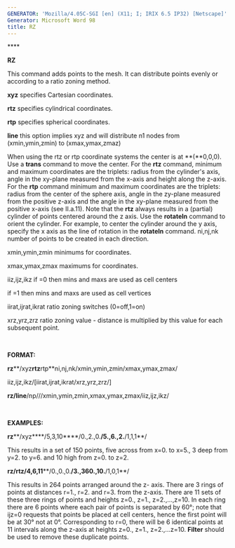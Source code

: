 ```yaml
---
GENERATOR: 'Mozilla/4.05C-SGI [en] (X11; I; IRIX 6.5 IP32) [Netscape]'
Generator: Microsoft Word 98
title: RZ
---
```


**** 

 **RZ**

  This command adds points to the mesh. It can distribute points
  evenly or according to a ratio zoning method.

  **xyz** specifies Cartesian coordinates.

  **rtz** specifies cylindrical coordinates.

  **rtp** specifies spherical coordinates.

  **line** this option implies xyz and will distribute n1 nodes from
  (xmin,ymin,zmin) to (xmax,ymax,zmaz)

  When using the rtz or rtp coordinate systems the center is at
  **(**0,0,0). Use a **trans** command to move the center. For the
  **rtz** command, minimum and maximum coordinates are the triplets:
  radius from the cylinder's axis, angle in the xy-plane measured from
  the x-axis and height along the z-axis. For the **rtp** command
  minimum and maximum coordinates are the triplets: radius from the
  center of the sphere axis, angle in the zy-plane measured from the
  positive z-axis and the angle in the xy-plane measured from the
  positive x-axis (see II.a.11). Note that the **rtz** always results
  in a (partial) cylinder of points centered around the z axis. Use
  the **rotateln** command to orient the cylinder. For example, to
  center the cylinder around the y axis, specify the x axis as the
  line of rotation in the **rotateln** command.
  ni,nj,nk number of points to be created in each direction.

  xmin,ymin,zmin minimums for coordinates.

  xmax,ymax,zmax maximums for coordinates.

  iiz,ijz,ikz if =0 then mins and maxs are used as cell centers

  if =1 then mins and maxs are used as cell vertices

  iirat,ijrat,ikrat ratio zoning switches (0=off,1=on)

  xrz,yrz,zrz ratio zoning value - distance is multiplied by this
  value for each subsequent point.

   

 **FORMAT:**

 **rz****/xyz****rtz****rtp**ni,nj,nk/xmin,ymin,zmin/xmax,ymax,zmax/

 iiz,ijz,ikz/[iirat,ijrat,ikrat/xrz,yrz,zrz/]

 **rz/line**/np///xmin,ymin,zmin,xmax,ymax,zmax/iiz,ijz,ikz/

  

 **EXAMPLES:**

 **rz****/xyz****/5,3,10****/0.,2.,0.****/5.,6.,2.****/1,1,1**/

 This results in a set of 150 points, five across from x=0. to x=5., 3
 deep from y=2. to y=6. and 10 high from z=0. to z=2.

 **rz/rtz/4,6,11****/0.,0.,0.****/3.,360.,10.****/1,0,1**/

 This results in 264 points arranged around the z- axis. There are 3
 rings of points at distances r=1., r=2. and r=3. from the z-axis.
 There are 11 sets of these three rings of points and heights z=0.,
 z=1., z=2.,...,z=10. In each ring there are 6 points where each pair
 of points is separated by 60°; note that ijz=0 requests that points be
 placed at cell centers, hence the first point will be at 30° not at
 0°. Corresponding to r=0, there will be 6 identical points at 11
 intervals along the z-axis at heights z=0., z=1., z=2.,...z=10.
 **Filter** should be used to remove these duplicate points.
